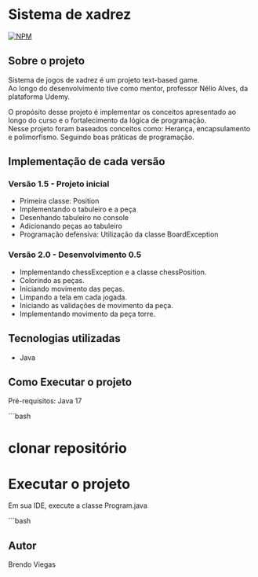 # Sistema de xadrez 
[![NPM](https://img.shields.io/npm/l/react)](https://github.com/vsBrendo/teste-Git/blob/main/LICENCE) 

## Sobre o projeto

Sistema de jogos de xadrez é um projeto text-based game. <br>
Ao longo do desenvolvimento tive como mentor, professor Nélio Alves, da plataforma Udemy.

O propósito desse projeto é implementar os conceitos 
apresentado ao longo do curso e o fortalecimento da 
lógica de programação. <br> Nesse projeto foram baseados 
conceitos como: Herança, encapsulamento e polimorfismo.
Seguindo boas práticas de programação.

## Implementação de cada versão

### Versão 1.5 - Projeto inicial

- Primeira classe: Position <br>
- Implementando o  tabuleiro e a peça <br>
- Desenhando tabuleiro no console <br>
- Adicionando peças ao tabuleiro <br>
- Programação defensiva: Utilização da classe BoardException <br>

### Versão 2.0 - Desenvolvimento 0.5

- Implementando chessException e a classe chessPosition.
- Colorindo as peças.
- Iniciando movimento das peças.
- Limpando a tela em cada jogada.
- Iniciando as validações de movimento da peça.
- Implementando movimento da peça torre.

## Tecnologias utilizadas

- Java

## Como Executar o projeto

Pré-requisitos: Java 17

´´´bash
# clonar repositório

# Executar o projeto
Em sua IDE, execute a classe Program.java

´´´bash

## Autor

Brendo Viegas
